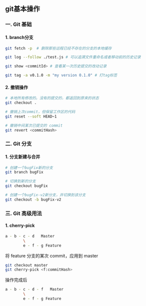 ## git基本操作

### 一. Git 基础
#### 1. branch分支
```sh
git fetch -p  # 删除那些远程已经不存在的分支的本地缓存

git log --follow ./test.js # 可以追溯文件重命名或者移动前的历史记录

git show <commitId> # 查看某一次历史提交的改动记录

git tag -a v0.1.0 -m "my version 0.1.0" # 打tag标签
```
#### 2. 撤销操作
```sh
# 本地所有修改的。没有的提交的，都返回到原来的状态
git checkout .

# 撤销上次commit，但保留工作区的代码
git reset --soft HEAD~1

# 撤销中间某次已提交的 commit
git revert <commitHash>
```

### 二. Git 分支
#### 1. 分支新建与合并
```sh
# 创建一个bugFix新的分支
git branch bugFix

# 切换到新的分支
git checkout bugFix

# 创建一个bugFix-v2新分支，并切换到该分支
git checkout -b bugFix-v2
```

### 三. Git 高级用法
#### 1. cherry-pick
```sh
a - b - c - d   Master
        \
        e - f - g Feature
```
将 feature 分支的某次 commit，应用到 master
```sh
git checkout master
git cherry-pick <f:commitHash>
```
操作完成后
```sh
a - b - c - d - f   Master
        \
        e - f - g Feature
```